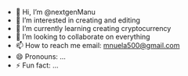 - 👋 Hi, I’m @nextgenManu
- 👀 I’m interested in creating and editing
- 🌱 I’m currently learning creating cryptocurrency
- 💞️ I’m looking to collaborate on everything
- 📫 How to reach me email: mnuela500@gmail.com
- 😄 Pronouns: ...
- ⚡ Fun fact: ...

<!---
nextgenManu/nextgenManu is a ✨ special ✨ repository because its `README.md` (this file) appears on your GitHub profile.
You can click the Preview link to take a look at your changes.
--->
